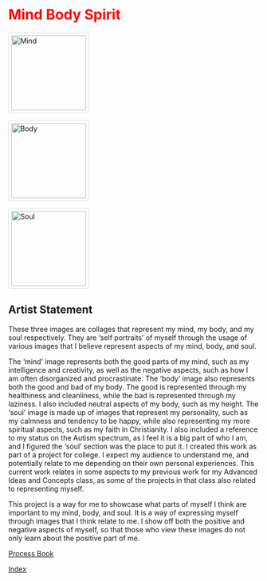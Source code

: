 <!DOCTYPE html>
<html lang="en">
<head>
  <title>Mind Body Spirit</title>
<style>
  h1 {color:red;}
</style>
</head>
<body>
<h1>Mind Body Spirit</h1>
<style>
img {
  border: 1px solid #ddd; /* Gray border */
  border-radius: 4px;  /* Rounded border */
  padding: 5px; /* Some padding */
  width: 150px; /* Set a small width */
}

/* Add a hover effect (blue shadow) */
img:hover {
  box-shadow: 0 0 2px 1px rgba(0, 140, 186, 0.5);
}
</style>
<body>

<a target="_blank" href="https://drive.google.com/file/d/1hhuKmugbsNHRpw0ERg7Otg5WMw6facCQ/preview">
  <img src="https://drive.google.com/file/d/1hhuKmugbsNHRpw0ERg7Otg5WMw6facCQ/preview" alt="Mind">
</a>

</body>
<style>
img {
  border: 1px solid #ddd; /* Gray border */
  border-radius: 4px;  /* Rounded border */
  padding: 5px; /* Some padding */
  width: 150px; /* Set a small width */
}

/* Add a hover effect (blue shadow) */
img:hover {
  box-shadow: 0 0 2px 1px rgba(0, 140, 186, 0.5);
}
</style>
<body>

<a target="_blank" href="https://drive.google.com/file/d/12Km7-trKWVEWX-rmZvIoLTnm7acK-CJp/preview">
  <img src="https://drive.google.com/file/d/12Km7-trKWVEWX-rmZvIoLTnm7acK-CJp/preview" alt="Body">
</a>

</body>
<style>
img {
  border: 1px solid #ddd; /* Gray border */
  border-radius: 4px;  /* Rounded border */
  padding: 5px; /* Some padding */
  width: 150px; /* Set a small width */
}

/* Add a hover effect (blue shadow) */
img:hover {
  box-shadow: 0 0 2px 1px rgba(0, 140, 186, 0.5);
}
</style>
<body>

<a target="_blank" href="https://drive.google.com/file/d/1C1dfL9yqfZ4M3aXDa1jkLwAZogOgnmU_/preview">
  <img src="https://drive.google.com/file/d/1C1dfL9yqfZ4M3aXDa1jkLwAZogOgnmU_/preview" alt="Soul">
</a>

</body>

<h2>Artist Statement</h2>

<p>These three images are collages that represent my mind, my body, and my soul respectively. They are
‘self portraits’ of myself through the usage of various images that I believe represent aspects of my mind,
body, and soul.</p>
<p>The ‘mind’ image represents both the good parts of my mind, such as my intelligence and creativity, as
well as the negative aspects, such as how I am often disorganized and procrastinate. The ‘body’ image
also represents both the good and bad of my body. The good is represented through my healthiness and
cleanliness, while the bad is represented through my laziness. I also included neutral aspects of my body,
such as my height. The ‘soul’ image is made up of images that represent my personality, such as my
calmness and tendency to be happy, while also representing my more spiritual aspects, such as my faith
in Christianity. I also included a reference to my status on the Autism spectrum, as I feel it is a big part of
who I am, and I figured the ‘soul’ section was the place to put it. I created this work as part of a project for
college. I expect my audience to understand me, and potentially relate to me depending on their own
personal experiences. This current work relates in some aspects to my previous work for my Advanced
Ideas and Concepts class, as some of the projects in that class also related to representing myself.</p>
<p>This project is a way for me to showcase what parts of myself I think are important to my mind, body, and
soul. It is a way of expressing myself through images that I think relate to me. I show off both the positive
and negative aspects of myself, so that those who view these images do not only learn about the positive
part of me.</p>
<a href="https://drive.google.com/file/d/1neVbPBMBj9NrBDxcGHEQSmMid6aqC_tm/view">Process Book</a>

<a href="https://gavin-casey.github.io/index.html/">Index</a>
